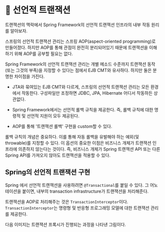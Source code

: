 # 🍃  선언적 트랜잭션

트랜잭션의 맥락에서 Spring Framework의 선언적 트랜잭션 인프라의 내부 작동 원리를 알아보자.

스프링의 선언적 트랜잭션 관리는 스프링 AOP(aspect-oriented programming)로 만들어졌다. 하지만 AOP를 통해 관점이 완전히 분리되어있기 때문에 트랜잭션을 이해하기 위해 AOP를 공부할 필요는 없다.

Spring Framework의 선언적 트랜잭션 관리는 개별 메소드 수준까지 트랜잭션 동작(또는 그것의 부족)을 지정할 수 있다는 점에서 EJB CMT와 유사하다. 하지만 둘은 분명한 차이점을 가진다.

- JTA와 묶여있는 EJB CMT와 다르게, 스프링의 선언적 트랜잭션 관리는 모든 환경에서 작동한다. 구성파일만 조정하면 JDBC, JPA, Hibernate 어디서 작동하든 상관없다.

- Spring Framework에서는 선언적 롤백 규칙을 제공한다. 즉, 롤백 규칙에 대한 명령적 및 선언적 지원이 모두 제공된다.

- AOP를 통해 '트랜잭션 롤백' 구현을 custom할 수 있다.

롤백 규칙의 개념은 중요하다. 이를 통해 자동 롤백을 유발해야 하는 예외(및 throwable)를 지정할 수 있다. 이 옵션의 중요한 이점은 비즈니스 개체가 트랜잭션 인프라에 의존하지 않는다는 것이다. 즉, 비즈니스 개체가 Spring 트랜잭션 API 또는 다른 Spring API를 가져오지 않아도 트랜잭션을 적용할 수 있다.

## Spring의 선언적 트랜잭션 구현

Spring 에서 선언적 트랜잭션을 사용하려면 `@Transactional`를 붙일 수 있다. 그 어노테이션을 붙이면, 내부의 transaction infrastructure가 트랜잭션을 처리해준다.

트랜잭션을 AOP로 처리해주는 것은 `TransactionInterceptor`이다. `TransactionInterceptor`는 명령형 및 반응형 프로그래밍 모델에 대한 트랜잭션 관리를 제공한다.

다음 이미지는 트랜잭션 프록시가 진행되는 과정을 나타낸 그림이다.
